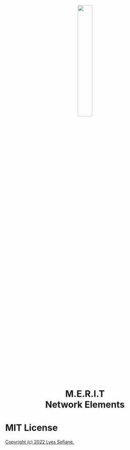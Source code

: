 <p align="center">
<img src="https://raw.githubusercontent.com/wiki/lyes-s/multi-element-relationally-interconnected-topology/images/phoenix.png" width="30%">
</p>
<h1 align="center">M.E.R.I.T<br/>
  Network Elements</br>
</h1>

# MIT License

[Copyright (c) 2022 Lyes Sefiane.](https://github.com/lyes-s/multi-element-relationally-interconnected-topology/blob/main/LICENSE.md)
